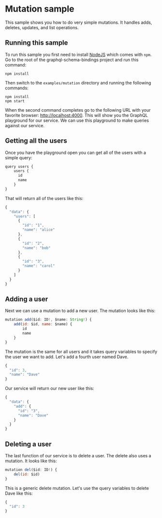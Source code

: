 # Mutation sample

This sample shows you how to do very simple mutations.  It handles adds, deletes, updates, and list operations.

## Running this sample

To run this sample you first need to install [NodeJS](https://nodejs.org/en/download/) which comes with `npm`.  Go to the root of the graphql-schema-bindings project and run this command:

```
npm install
```

Then switch to the `examples/mutation` directory and running the following commands:

```
npm install
npm start
```

When the second command completes go to the following URL with your favorite browser:  [http://localhost:4000](http://localhost:4000).  This will show you the GraphQL playground for our service.  We can use this playground to make queries against our service.

## Getting all the users

Once you have the playground open you can get all of the users with a simple query:

```javascript
query users {
  	users {
      id
      name
    }
}
```

That will return all of the users like this:

```javascript
{
  "data": {
    "users": [
      {
        "id": "1",
        "name": "alice"
      },
      {
        "id": "2",
        "name": "bob"
      },
      {
        "id": "3",
        "name": "carol"
      }
    ]
  }
}
```

## Adding a user

Next we can use a mutation to add a new user.  The mutation looks like this:

```javascript
mutation add($id: ID!, $name: String!) {
  	add(id: $id, name: $name) {
    	id
    	name
    }
}
```

The mutation is the same for all users and it takes query variables to specify the user we want to add.  Let's add a fourth user named Dave.

```javascript
{
  "id": 3,
  "name": "Dave"
}
```

Our service will return our new user like this:

```javascript
{
  "data": {
    "add": {
      "id": "3",
      "name": "Dave"
    }
  }
}
```

## Deleting a user

The last function of our service is to delete a user.  The delete also uses a mutation.  It looks like this:

```javascript
mutation del($id: ID!) {
  	del(id: $id)
}
```

This is a generic delete mutation.  Let's use the query variables to delete Dave like this:

```javascript
{
  "id": 3
}
```